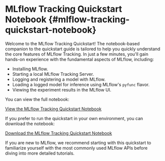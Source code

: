 # MLflow Tracking Quickstart Notebook {#mlflow-tracking-quickstart-notebook}

Welcome to the MLflow Tracking Quickstart! The notebook-based companion
to the quickstart guide is tailored to help you quickly understand the
core features of MLflow Tracking. In just a few minutes, you'll gain
hands-on experience with the fundamental aspects of MLflow, including:

-   Installing MLflow.
-   Starting a local MLflow Tracking Server.
-   Logging and registering a model with MLflow.
-   Loading a logged model for inference using MLflow's
    `pyfunc` flavor.
-   Viewing the experiment results in the MLflow UI.

<div class="toctree" markdown="1" maxdepth="1" hidden="">

tracking_quickstart.ipynb

</div>

You can view the full notebook:

<a href="tracking_quickstart.html" class="download-btn">View the MLflow Tracking Quickstart Notebook</a>

If you prefer to run the quickstart in your own environment, you can
download the notebook:

<a href="https://raw.githubusercontent.com/mlflow/mlflow/master/docs/source/getting-started/intro-quickstart/notebooks/tracking_quickstart.ipynb" class="notebook-download-btn">Download the MLflow Tracking Quickstart Notebook</a>

If you are new to MLflow, we recommend starting with this quickstart to
familiarize yourself with the most commonly used MLflow APIs before
diving into more detailed tutorials.
